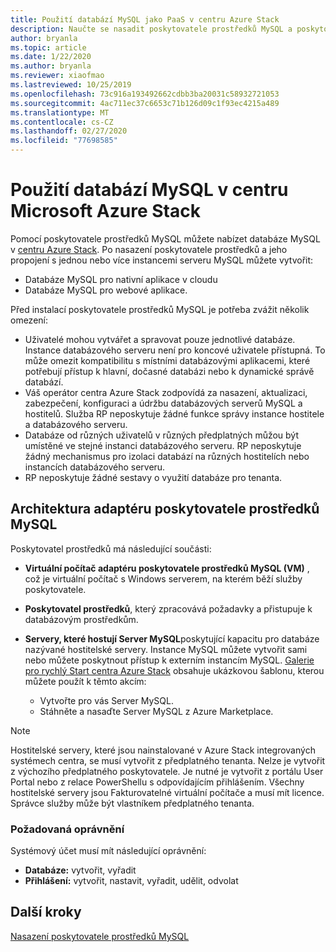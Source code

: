 ```yaml
---
title: Použití databází MySQL jako PaaS v centru Azure Stack
description: Naučte se nasadit poskytovatele prostředků MySQL a poskytovat databáze MySQL jako službu na Azure Stack hub.
author: bryanla
ms.topic: article
ms.date: 1/22/2020
ms.author: bryanla
ms.reviewer: xiaofmao
ms.lastreviewed: 10/25/2019
ms.openlocfilehash: 73c916a193492662cdbb3ba20031c58932721053
ms.sourcegitcommit: 4ac711ec37c6653c71b126d09c1f93ec4215a489
ms.translationtype: MT
ms.contentlocale: cs-CZ
ms.lasthandoff: 02/27/2020
ms.locfileid: "77698585"
---
```

# <a name="use-mysql-databases-on-microsoft-azure-stack-hub"></a>Použití databází MySQL v centru Microsoft Azure Stack

Pomocí poskytovatele prostředků MySQL můžete nabízet databáze MySQL v [centru Azure Stack](azure-stack-overview.md). Po nasazení poskytovatele prostředků a jeho propojení s jednou nebo více instancemi serveru MySQL můžete vytvořit:

* Databáze MySQL pro nativní aplikace v cloudu
* Databáze MySQL pro webové aplikace.  

Před instalací poskytovatele prostředků MySQL je potřeba zvážit několik omezení:

- Uživatelé mohou vytvářet a spravovat pouze jednotlivé databáze. Instance databázového serveru není pro koncové uživatele přístupná. To může omezit kompatibilitu s místními databázovými aplikacemi, které potřebují přístup k hlavní, dočasné databázi nebo k dynamické správě databází.
- Váš operátor centra Azure Stack zodpovídá za nasazení, aktualizaci, zabezpečení, konfiguraci a údržbu databázových serverů MySQL a hostitelů. Služba RP neposkytuje žádné funkce správy instance hostitele a databázového serveru. 
- Databáze od různých uživatelů v různých předplatných můžou být umístěné ve stejné instanci databázového serveru. RP neposkytuje žádný mechanismus pro izolaci databází na různých hostitelích nebo instancích databázového serveru.
- RP neposkytuje žádné sestavy o využití databáze pro tenanta.

## <a name="mysql-resource-provider-adapter-architecture"></a>Architektura adaptéru poskytovatele prostředků MySQL

Poskytovatel prostředků má následující součásti:

* **Virtuální počítač adaptéru poskytovatele prostředků MySQL (VM)** , což je virtuální počítač s Windows serverem, na kterém běží služby poskytovatele.
* **Poskytovatel prostředků**, který zpracovává požadavky a přistupuje k databázovým prostředkům.
* **Servery, které hostují Server MySQL**poskytující kapacitu pro databáze nazývané hostitelské servery. Instance MySQL můžete vytvořit sami nebo můžete poskytnout přístup k externím instancím MySQL. [Galerie pro rychlý Start centra Azure Stack](https://github.com/Azure/AzureStack-QuickStart-Templates/tree/master/mysql-standalone-server-windows) obsahuje ukázkovou šablonu, kterou můžete použít k těmto akcím:

  * Vytvořte pro vás Server MySQL.
  * Stáhněte a nasaďte Server MySQL z Azure Marketplace.

> [!NOTE]
> Hostitelské servery, které jsou nainstalované v Azure Stack integrovaných systémech centra, se musí vytvořit z předplatného tenanta. Nelze je vytvořit z výchozího předplatného poskytovatele. Je nutné je vytvořit z portálu User Portal nebo z relace PowerShellu s odpovídajícím přihlášením. Všechny hostitelské servery jsou Fakturovatelné virtuální počítače a musí mít licence. Správce služby může být vlastníkem předplatného tenanta.

### <a name="required-privileges"></a>Požadovaná oprávnění

Systémový účet musí mít následující oprávnění:

* **Databáze:** vytvořit, vyřadit
* **Přihlášení:** vytvořit, nastavit, vyřadit, udělit, odvolat  

## <a name="next-steps"></a>Další kroky

[Nasazení poskytovatele prostředků MySQL](azure-stack-mysql-resource-provider-deploy.md)
